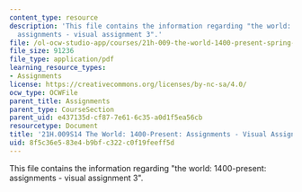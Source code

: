 ```yaml
---
content_type: resource
description: 'This file contains the information regarding "the world: 1400-present:
  assignments - visual assignment 3".'
file: /ol-ocw-studio-app/courses/21h-009-the-world-1400-present-spring-2014/8f5c36e583e4b9bfc322c0f19feeff5d_MIT21H_009S14_VisualAsign3.pdf
file_size: 91236
file_type: application/pdf
learning_resource_types:
- Assignments
license: https://creativecommons.org/licenses/by-nc-sa/4.0/
ocw_type: OCWFile
parent_title: Assignments
parent_type: CourseSection
parent_uid: e437135d-cf87-7e61-6c35-a0d1f5ea56cb
resourcetype: Document
title: '21H.009S14 The World: 1400-Present: Assignments - Visual Assignment 3'
uid: 8f5c36e5-83e4-b9bf-c322-c0f19feeff5d
---
```

This file contains the information regarding "the world: 1400-present: assignments - visual assignment 3".